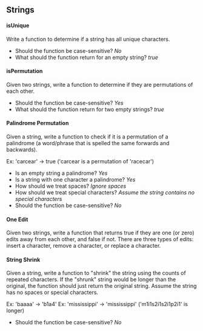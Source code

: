 ## Strings

#### isUnique

Write a function to determine if a string has all unique characters.

- Should the function be case-sensitive? _No_
- What should the function return for an empty string? _true_

#### isPermutation

Given two strings, write a function to determine if they are permutations of each other.

- Should the function be case-sensitive? _Yes_
- What should the function return for two empty strings? _true_

#### Palindrome Permutation

Given a string, write a function to check if it is a permutation of a palindrome (a word/phrase that is spelled the same forwards and backwards).

Ex: 'carcear' -> true ('carcear is a permutation of 'racecar')

- Is an empty string a palindrome? _Yes_
- Is a string with one character a palindrome? _Yes_
- How should we treat spaces? _Ignore spaces_
- How should we treat special characters? _Assume the string contains no special characters_
- Should the function be case-sensitive? _No_

#### One Edit

Given two strings, write a function that returns true if they are one (or zero) edits away from each other, and false if not. There are three types of edits: insert a character, remove a character, or replace a character.

#### String Shrink

Given a string, write a function to "shrink" the string using the counts of repeated characters. If the "shrunk" string would be longer than the original, the function should just return the original string. Assume the string has no spaces or special characters.

Ex: 'baaaa' -> 'b1a4'
Ex: 'mississippi' -> 'mississippi' ('m1i1s2i1s2i1p2i1' is longer)

- Should the function be case-sensitive? _No_
